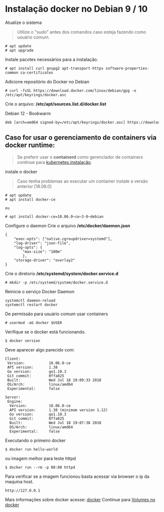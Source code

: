# Instalação docker no Debian 9 / 10

Atualize o sistema

> Utilize o "sudo" antes dos comandos caso esteja fazendo como usuário comum.
```
# apt update
# apt upgrade
```

Instale pacotes necessários para a instalação.
```
# apt install curl gnupg2 apt-transport-https software-properties-common ca-certificates
```

Adicione repositório do Docker no Debian
```
# curl -fsSL https://download.docker.com/linux/debian/gpg -o /etc/apt/keyrings/docker.asc
```

Crie o arquivo: **/etc/apt/sources.list.d/docker.list**

Debian 12 - Bookwarm
```sh
deb [arch=amd64 signed-by=/etc/apt/keyrings/docker.asc] https://download.docker.com/linux/debian bookworm stable
```
## Caso for usar o gerenciamento de containers via docker runtime:
> Se preferir usar o **containerd** como gerenciador de containers continue para [kubernetes instalação](05-install-kubernetes.md).


instale o docker
> Caso tenha problemas ao executar um container instale a versão anterior [18.06.0]
```
# apt update
# apt install docker-ce

ou 

# apt install docker-ce=18.06.0~ce~3-0~debian
```

Configure o daemon
Crie o arquivo **/etc/docker/daemon.json**
```
{
    "exec-opts": ["native.cgroupdriver=systemd"],
    "log-driver": "json-file",
    "log-opts": {
        "max-size": "100m"
        },
    "storage-driver": "overlay2"
}
```

Crie o diretorio **/etc/systemd/system/docker.service.d**
```
# mkdir -p /etc/systemd/system/docker.service.d
```

Reinicie o serviço Docker Daemon
```
systemctl daemon-reload
systemctl restart docker
```

De permissão para usuário comum usar containers
```
# usermod -aG docker $USER
```

Verifique se o docker está funcionando.
```
$ docker version
```

Deve aparecer algo parecido com:
```
Client:
 Version:           18.06.0-ce
 API version:       1.38
 Go version:        go1.10.3
 Git commit:        0ffa825
 Built:             Wed Jul 18 19:09:33 2018
 OS/Arch:           linux/amd64
 Experimental:      false

Server:
 Engine:
  Version:          18.06.0-ce
  API version:      1.38 (minimum version 1.12)
  Go version:       go1.10.3
  Git commit:       0ffa825
  Built:            Wed Jul 18 19:07:38 2018
  OS/Arch:          linux/amd64
  Experimental:     false
```

Executando o primeiro docker
```
$ docker run hello-world
```

ou imagem melhor para teste httpd

```
$ docker run --rm -p 80:80 httpd
```

Para verificar se a imagem funcionou basta acessar via browser o ip da maquina host.
```
http://127.0.0.1
```

Mais informações sobre docker acesse: [docker](01-docker.md)
Continue para [Volumes no docker](03-volumes-docker.md)
